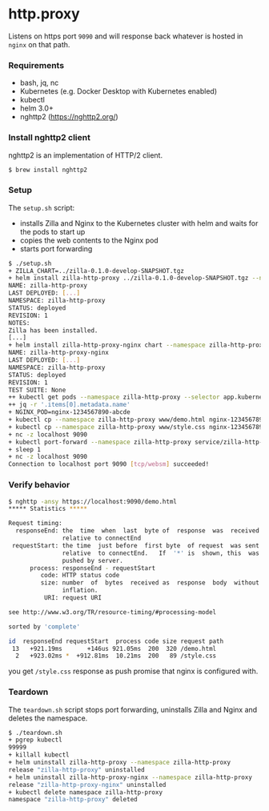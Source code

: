 # http.proxy
Listens on https port `9090` and will response back whatever is hosted in `nginx` on that path.

### Requirements

- bash, jq, nc
- Kubernetes (e.g. Docker Desktop with Kubernetes enabled)
- kubectl
- helm 3.0+
- nghttp2 (https://nghttp2.org/)

### Install nghttp2 client

nghttp2 is an implementation of HTTP/2 client.

```bash
$ brew install nghttp2
```

### Setup

The `setup.sh` script:
- installs Zilla and Nginx to the Kubernetes cluster with helm and waits for the pods to start up
- copies the web contents to the Nginx pod
- starts port forwarding

```bash
$ ./setup.sh
+ ZILLA_CHART=../zilla-0.1.0-develop-SNAPSHOT.tgz
+ helm install zilla-http-proxy ../zilla-0.1.0-develop-SNAPSHOT.tgz --namespace zilla-http-proxy --create-namespace --wait [...]
NAME: zilla-http-proxy
LAST DEPLOYED: [...]
NAMESPACE: zilla-http-proxy
STATUS: deployed
REVISION: 1
NOTES:
Zilla has been installed.
[...]
+ helm install zilla-http-proxy-nginx chart --namespace zilla-http-proxy --create-namespace --wait
NAME: zilla-http-proxy-nginx
LAST DEPLOYED: [...]
NAMESPACE: zilla-http-proxy
STATUS: deployed
REVISION: 1
TEST SUITE: None
++ kubectl get pods --namespace zilla-http-proxy --selector app.kubernetes.io/instance=nginx -o json
++ jq -r '.items[0].metadata.name'
+ NGINX_POD=nginx-1234567890-abcde
+ kubectl cp --namespace zilla-http-proxy www/demo.html nginx-1234567890-abcde:/usr/share/nginx/html
+ kubectl cp --namespace zilla-http-proxy www/style.css nginx-1234567890-abcde:/usr/share/nginx/html
+ nc -z localhost 9090
+ kubectl port-forward --namespace zilla-http-proxy service/zilla-http-proxy 9090
+ sleep 1
+ nc -z localhost 9090
Connection to localhost port 9090 [tcp/websm] succeeded!
```

### Verify behavior

```bash
$ nghttp -ansy https://localhost:9090/demo.html
***** Statistics *****

Request timing:
  responseEnd: the  time  when  last  byte of  response  was  received
               relative to connectEnd
 requestStart: the time  just before  first byte  of request  was sent
               relative  to connectEnd.   If  '*' is  shown, this  was
               pushed by server.
      process: responseEnd - requestStart
         code: HTTP status code
         size: number  of  bytes  received as  response  body  without
               inflation.
          URI: request URI

see http://www.w3.org/TR/resource-timing/#processing-model

sorted by 'complete'

id  responseEnd requestStart  process code size request path
 13   +921.19ms       +146us 921.05ms  200  320 /demo.html
  2   +923.02ms *  +912.81ms  10.21ms  200   89 /style.css
```

you get `/style.css` response as push promise that nginx is configured with.

### Teardown

The `teardown.sh` script stops port forwarding, uninstalls Zilla and Nginx and deletes the namespace.

```bash
$ ./teardown.sh
+ pgrep kubectl
99999
+ killall kubectl
+ helm uninstall zilla-http-proxy --namespace zilla-http-proxy
release "zilla-http-proxy" uninstalled
+ helm uninstall zilla-http-proxy-nginx --namespace zilla-http-proxy
release "zilla-http-proxy-nginx" uninstalled
+ kubectl delete namespace zilla-http-proxy
namespace "zilla-http-proxy" deleted
```

